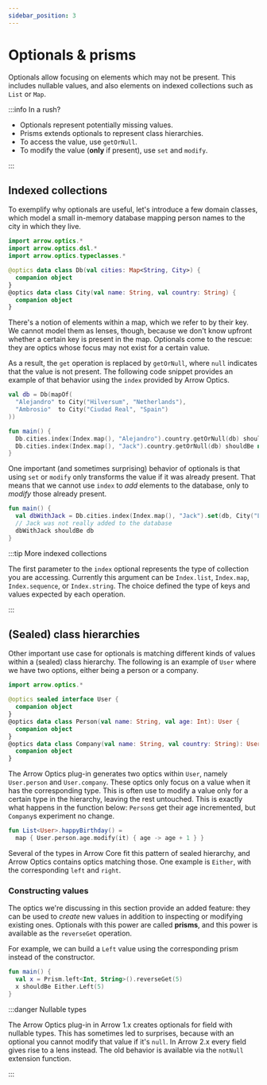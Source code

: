 ```yaml
---
sidebar_position: 3
---
```


# Optionals & prisms

<!--- TEST_NAME Optional -->

<!--- INCLUDE .*
import io.kotest.matchers.shouldBe
-->

Optionals allow focusing on elements which may not be present. This includes
nullable values, and also elements on indexed collections such as `List` or `Map`.

:::info In a rush?

- Optionals represent potentially missing values.
- Prisms extends optionals to represent class hierarchies.
- To access the value, use `getOrNull`.
- To modify the value (**only** if present), use `set` and `modify`.

:::

## Indexed collections

To exemplify why optionals are useful, let's introduce a few domain classes,
which model a small in-memory database mapping person names to the city in
which they live.

```kotlin
import arrow.optics.*
import arrow.optics.dsl.*
import arrow.optics.typeclasses.*

@optics data class Db(val cities: Map<String, City>) {
  companion object
}
@optics data class City(val name: String, val country: String) {
  companion object
}
```

There's a notion of elements within a map, which we refer to by their key.
We cannot model them as lenses, though, because we don't know upfront whether
a certain key is present in the map. Optionals come to the rescue: they are
optics whose focus may not exist for a certain value.

As a result, the `get` operation is replaced by `getOrNull`, where `null`
indicates that the value is not present. The following code snippet provides
an example of that behavior using the `index` provided by Arrow Optics.

```kotlin
val db = Db(mapOf(
  "Alejandro" to City("Hilversum", "Netherlands"),
  "Ambrosio"  to City("Ciudad Real", "Spain")
))

fun main() {
  Db.cities.index(Index.map(), "Alejandro").country.getOrNull(db) shouldBe "Netherlands"
  Db.cities.index(Index.map(), "Jack").country.getOrNull(db) shouldBe null
}
```
<!--- KNIT example-optional-01.kt -->
<!--- TEST assert -->

One important (and sometimes surprising) behavior of optionals is that using
`set` or `modify` only transforms the value if it was already present. That means
that we cannot use `index` to _add_ elements to the database, only to _modify_
those already present.

<!--- INCLUDE

import arrow.optics.*
import arrow.optics.dsl.*
import arrow.optics.typeclasses.*

@optics data class Db(val cities: Map<String, City>) {
  companion object
}
@optics data class City(val name: String, val country: String) {
  companion object
}

val db = Db(mapOf(
  "Alejandro" to City("Hilversum", "Netherlands"),
  "Ambrosio"  to City("Ciudad Real", "Spain")
))

-->

```kotlin
fun main() {
  val dbWithJack = Db.cities.index(Index.map(), "Jack").set(db, City("London", "UK"))
  // Jack was not really added to the database
  dbWithJack shouldBe db
}
```
<!--- KNIT example-optional-02.kt -->
<!--- TEST assert -->


:::tip More indexed collections

The first parameter to the `index` optional represents the type of collection
you are accessing. Currently this argument can be `Index.list`, `Index.map`,
`Index.sequence`, or `Index.string`. The choice defined the type of keys
and values expected by each operation.

:::

## (Sealed) class hierarchies

Other important use case for optionals is matching different kinds of values
within a (sealed) class hierarchy. The following is an example of `User` where
we have two options, either being a person or a company.

```kotlin
import arrow.optics.*

@optics sealed interface User {
  companion object
}
@optics data class Person(val name: String, val age: Int): User {
  companion object
}
@optics data class Company(val name: String, val country: String): User {
  companion object
}
```

The Arrow Optics plug-in generates two optics within `User`, namely
`User.person` and `User.company`. These optics only focus on a value when
it has the corresponding type. This is often use to modify a value only
for a certain type in the hierarchy, leaving the rest untouched. This is
exactly what happens in the function below: `Person`s get their age incremented,
but `Company`s experiment no change.

```kotlin
fun List<User>.happyBirthday() =
  map { User.person.age.modify(it) { age -> age + 1 } }
```
<!--- KNIT example-optional-03.kt -->

Several of the types in Arrow Core fit this pattern of sealed hierarchy, and
Arrow Optics contains optics matching those. One example is `Either`, with
the corresponding `left` and `right`.

### Constructing values

The optics we're discussing in this section provide an added feature: they can
be used to _create_ new values in addition to inspecting or modifying existing
ones. Optionals with this power are called **prisms**, and this power is
available as the `reverseGet` operation.

For example, we can build a `Left` value using the corresponding prism
instead of the constructor.

<!--- INCLUDE
import arrow.core.Either
import arrow.optics.*
-->

```kotlin
fun main() {
  val x = Prism.left<Int, String>().reverseGet(5)
  x shouldBe Either.Left(5)
}
```
<!--- KNIT example-optional-04.kt -->
<!--- TEST assert -->

:::danger Nullable types

The Arrow Optics plug-in in Arrow 1.x creates optionals for field with nullable
types. This has sometimes led to surprises, because with an optional you cannot
modify that value if it's `null`. In Arrow 2.x every field gives rise to a lens
instead. The old behavior is available via the `notNull` extension function.

:::
